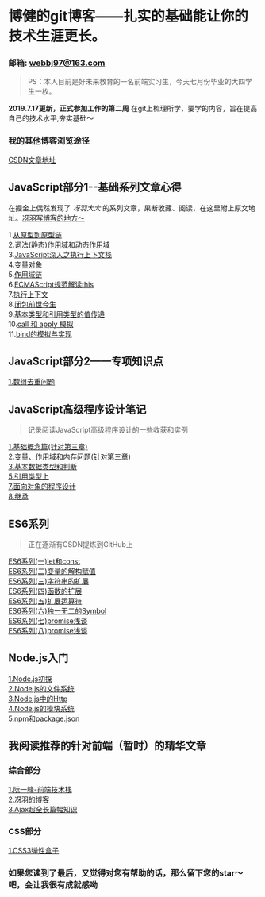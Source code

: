 # 博健的git博客——扎实的基础能让你的技术生涯更长。
### 邮箱: webbj97@163.com
> PS：本人目前是好未来教育的一名前端实习生，今天七月份毕业的大四学生一枚。

**2019.7.17更新，正式参加工作的第二周**
在git上梳理所学，要学的内容，旨在提高自己的技术水平,夯实基础～
### 我的其他博客浏览途径
[CSDN文章地址](https://blog.csdn.net/jbj6568839z)  

## JavaScript部分1--基础系列文章心得 
在掘金上偶然发现了 _冴羽大大_ 的系列文章，果断收藏、阅读，在这里附上原文地址。[冴羽写博客的地方～](https://github.com/mqyqingfeng/Blog)

 1.[从原型到原型链](https://github.com/webbj97/summary/blob/master/Blog-%E6%B7%B1%E5%85%A5js%E8%AF%BB%E5%90%8E%E6%84%9F/1.%E4%BB%8E%E5%8E%9F%E5%9E%8B%E5%88%B0%E5%8E%9F%E5%9E%8B%E9%93%BE.md)  
 2.[词法(静态)作用域和动态作用域](https://github.com/webbj97/summary/blob/master/Blog-%E6%B7%B1%E5%85%A5js%E8%AF%BB%E5%90%8E%E6%84%9F/2.%E8%AF%8D%E6%B3%95%E4%BD%9C%E7%94%A8%E5%9F%9F%E5%92%8C%E5%8A%A8%E6%80%81%E4%BD%9C%E7%94%A8%E5%9F%9F.md)  
 3.[JavaScript深入之执行上下文栈](https://github.com/webbj97/summary/blob/master/Blog-%E6%B7%B1%E5%85%A5js%E8%AF%BB%E5%90%8E%E6%84%9F/3.%E6%89%A7%E8%A1%8C%E4%B8%8A%E4%B8%8B%E6%96%87.md)  
 4.[变量对象](https://github.com/webbj97/summary/blob/master/Blog-%E6%B7%B1%E5%85%A5js%E8%AF%BB%E5%90%8E%E6%84%9F/4.%E6%B7%B1%E5%85%A5%E5%8F%98%E9%87%8F%E5%AF%B9%E8%B1%A1.md)  
 5.[作用域链](https://github.com/webbj97/summary/blob/master/Blog-%E6%B7%B1%E5%85%A5js%E8%AF%BB%E5%90%8E%E6%84%9F/5.%E4%BD%9C%E7%94%A8%E5%9F%9F%E9%93%BE.md)  
 6.[ECMAScript规范解读this](https://github.com/webbj97/summary/blob/master/Blog-%E6%B7%B1%E5%85%A5js%E8%AF%BB%E5%90%8E%E6%84%9F/6.%E4%BB%8EECMAScript%E8%A7%84%E8%8C%83%E8%A7%A3%E8%AF%BBthis.md)  
 7.[执行上下文](https://github.com/webbj97/summary/blob/master/Blog-%E6%B7%B1%E5%85%A5js%E8%AF%BB%E5%90%8E%E6%84%9F/7.%E6%89%A7%E8%A1%8C%E4%B8%8A%E4%B8%8B%E6%96%87.md)  
 8.[闭包前世今生](https://github.com/webbj97/summary/blob/master/Blog-%E6%B7%B1%E5%85%A5js%E8%AF%BB%E5%90%8E%E6%84%9F/8.%E9%97%AD%E5%8C%85%E7%9A%84%E5%89%8D%E4%B8%96%E4%BB%8A%E7%94%9F.md)  
 9.[基本类型和引用类型的值传递](https://github.com/webbj97/summary/blob/master/Blog-%E6%B7%B1%E5%85%A5js%E8%AF%BB%E5%90%8E%E6%84%9F/9.%E5%9F%BA%E6%9C%AC%E7%B1%BB%E5%9E%8B%E5%92%8C%E5%BC%95%E7%94%A8%E7%B1%BB%E5%9E%8B%E7%9A%84%E5%80%BC%E4%BC%A0%E9%80%92.md)  
 10.[call 和 apply 模拟](https://github.com/webbj97/summary/blob/master/Blog-%E6%B7%B1%E5%85%A5js%E8%AF%BB%E5%90%8E%E6%84%9F/10.call%E5%92%8Capply%E6%A8%A1%E6%8B%9F.md)  
 11.[bind的模拟与实现]()    

## JavaScript部分2——专项知识点

[1.数组去重问题](https://github.com/webbj97/summary/blob/master/Blog-%E4%B8%93%E9%A2%98js%E8%AF%BB%E5%90%8E%E6%84%9F/1.%E6%95%B0%E7%BB%84%E5%8E%BB%E9%87%8D%E9%97%AE%E9%A2%98.md)  


## JavaScript高级程序设计笔记

> 记录阅读JavaScript高级程序设计的一些收获和实例

[1.基础概念篇(针对第三章)](https://github.com/webbj97/summary/blob/master/Blog-JS%E9%AB%98%E7%A8%8B%E7%AC%94%E8%AE%B0/js-Blog/1.%E5%9F%BA%E7%A1%80%E6%A6%82%E5%BF%B5%E7%AF%87.md)  
[2.变量、作用域和内存问题(针对第三章)](https://github.com/webbj97/summary/blob/master/Blog-JS%E9%AB%98%E7%A8%8B%E7%AC%94%E8%AE%B0/js-Blog/2.%E5%8F%98%E9%87%8F%E3%80%81%E4%BD%9C%E7%94%A8%E5%9F%9F%E5%92%8C%E5%86%85%E5%AD%98%E9%97%AE%E9%A2%98.md)  
[3.基本数据类型和判断](https://github.com/webbj97/summary/blob/master/Blog-JS%E9%AB%98%E7%A8%8B%E7%AC%94%E8%AE%B0/js-Blog/3.JS%E5%9F%BA%E6%9C%AC%E6%95%B0%E6%8D%AE%E4%BA%86%E7%B1%BB%E5%9E%8B.md)  
[5.引用类型上](https://github.com/webbj97/summary/blob/master/Blog-JS%E9%AB%98%E7%A8%8B%E7%AC%94%E8%AE%B0/js-Blog/5.%E5%BC%95%E7%94%A8%E7%B1%BB%E5%9E%8B%E4%B8%8A.md)  
[7.面向对象的程序设计](https://github.com/webbj97/summary/blob/master/Blog-JS%E9%AB%98%E7%A8%8B%E7%AC%94%E8%AE%B0/js-Blog/7.%E9%9D%A2%E5%90%91%E5%AF%B9%E8%B1%A1%E7%9A%84%E7%A8%8B%E5%BA%8F%E8%AE%BE%E8%AE%A1.md)  
[8.继承](https://github.com/webbj97/summary/blob/master/Blog-JS%E9%AB%98%E7%A8%8B%E7%AC%94%E8%AE%B0/js-Blog/8.%E7%BB%A7%E6%89%BF.md) 

## ES6系列
> 正在逐渐有CSDN提炼到GitHub上

[ES6系列(一)let和const](https://blog.csdn.net/jbj6568839z/article/details/84538367)  
[ES6系列(二)变量的解构赋值](https://blog.csdn.net/jbj6568839z/article/details/95185430)  
[ES6系列(三)字符串的扩展](https://blog.csdn.net/jbj6568839z/article/details/100538041)  
[ES6系列(四)函数的扩展](https://blog.csdn.net/jbj6568839z/article/details/100541937)  
[ES6系列(五)扩展运算符](https://blog.csdn.net/jbj6568839z/article/details/100670675)  
[ES6系列(六)独一无二的Symbol](https://blog.csdn.net/jbj6568839z/article/details/102488010)  
[ES6系列(七)promise浅谈](https://blog.csdn.net/jbj6568839z/article/details/95231902)  
[ES6系列(八)promise浅谈](https://blog.csdn.net/jbj6568839z/article/details/102805094)  

## Node.js入门
[1.Node.js初探](https://github.com/webbj97/summary/blob/master/Blog-Node.js%E5%AD%A6%E4%B9%A0%E7%AC%94%E8%AE%B0/Blog/1.Node.js%E5%88%9D%E6%8E%A2.md)  
[2.Node.js的文件系统](https://github.com/webbj97/summary/blob/master/Blog-Node.js%E5%AD%A6%E4%B9%A0%E7%AC%94%E8%AE%B0/Blog/2.Node.js%E6%96%87%E4%BB%B6%E7%B3%BB%E7%BB%9F.md)  
[3.Node.js中的Http](https://github.com/webbj97/summary/blob/master/Blog-Node.js%E5%AD%A6%E4%B9%A0%E7%AC%94%E8%AE%B0/Blog/3.Node.js%E4%B8%AD%E7%9A%84http.md)  
[4.Node.js的模块系统](https://github.com/webbj97/summary/blob/master/Blog-Node.js%E5%AD%A6%E4%B9%A0%E7%AC%94%E8%AE%B0/Blog/4.Node.js%E6%A8%A1%E5%9D%97%E7%B3%BB%E7%BB%9F.md)  
[5.npm和package.json](https://github.com/webbj97/summary/blob/master/Blog-Node.js%E5%AD%A6%E4%B9%A0%E7%AC%94%E8%AE%B0/Blog/5.npm%E5%8C%85%E8%AF%B4%E6%98%8E%E5%92%8Cpackage.json.md)  

## 我阅读推荐的针对前端（暂时）的精华文章

### 综合部分
[1.阮一峰-前端技术栈](https://github.com/ruanyf/jstraining/blob/master/docs/history.md)  
[2.冴羽的博客](https://github.com/mqyqingfeng/Blog)  
[3.Ajax超全长篇幅知识](https://juejin.im/post/58c883ecb123db005311861a)  

### CSS部分
[1.CSS3弹性盒子](http://www.ruanyifeng.com/blog/2015/07/flex-grammar.html)  


### 如果您读到了最后，又觉得对您有帮助的话，那么留下您的star～吧，会让我很有成就感呦
